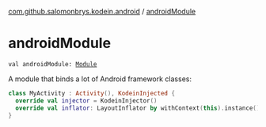 [com.github.salomonbrys.kodein.android](index.md) / [androidModule](.)

# androidModule

`val androidModule: `[`Module`](../com.github.salomonbrys.kodein/-kodein/-module/index.md)

A module that binds a lot of Android framework classes:

``` kotlin
class MyActivity : Activity(), KodeinInjected {
  override val injector = KodeinInjector()
  override val inflator: LayoutInflator by withContext(this).instance()
}
```

